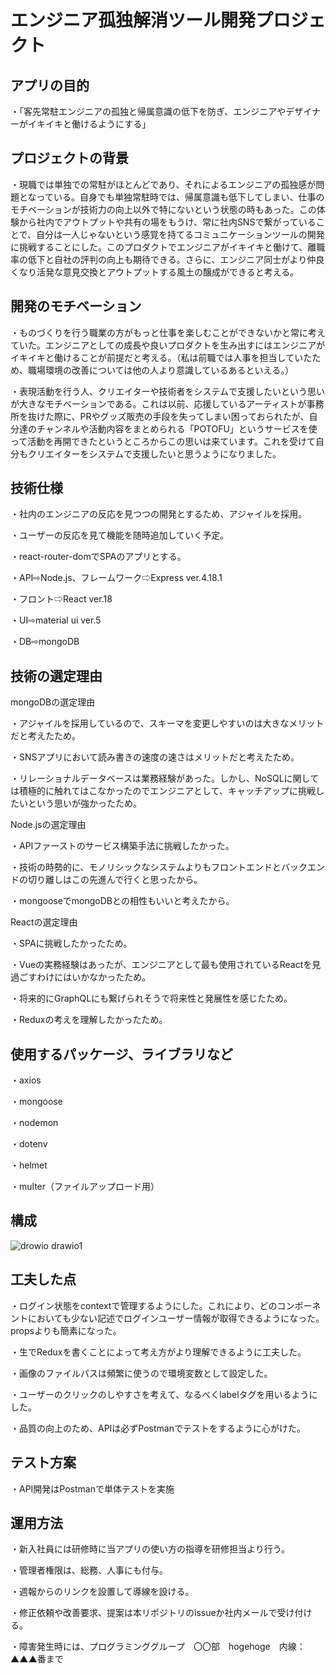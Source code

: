 # エンジニア孤独解消ツール開発プロジェクト


## アプリの目的

・「客先常駐エンジニアの孤独と帰属意識の低下を防ぎ、エンジニアやデザイナーがイキイキと働けるようにする」

## プロジェクトの背景

・現職では単独での常駐がほとんどであり、それによるエンジニアの孤独感が問題となっている。自身でも単独常駐時では、帰属意識も低下してしまい、仕事のモチベーションが技術力の向上以外で特にないという状態の時もあった。この体験から社内でアウトプットや共有の場をもうけ、常に社内SNSで繋がっていることで、自分は一人じゃないという感覚を持てるコミュニケーションツールの開発に挑戦することにした。このプロダクトでエンジニアがイキイキと働けて、離職率の低下と自社の評判の向上も期待できる。さらに、エンジニア同士がより仲良くなり活発な意見交換とアウトプットする風土の醸成ができると考える。

## 開発のモチベーション
・ものづくりを行う職業の方がもっと仕事を楽しむことができないかと常に考えていた。エンジニアとしての成長や良いプロダクトを生み出すにはエンジニアがイキイキと働けることが前提だと考える。（私は前職では人事を担当していたため、職場環境の改善については他の人より意識しているあるといえる。）

・表現活動を行う人、クリエイターや技術者をシステムで支援したいという思いが大きなモチベーションである。これは以前、応援しているアーティストが事務所を抜けた際に、PRやグッズ販売の手段を失ってしまい困っておられたが、自分達のチャンネルや活動内容をまとめられる「POTOFU」というサービスを使って活動を再開できたというところからこの思いは来ています。これを受けて自分もクリエイターをシステムで支援したいと思うようになりました。


## 技術仕様

・社内のエンジニアの反応を見つつの開発とするため、アジャイルを採用。

・ユーザーの反応を見て機能を随時追加していく予定。

・react-router-domでSPAのアプリとする。

・API⇨Node.js、フレームワーク⇨Express ver.4.18.1

・フロント⇨React ver.18

・UI⇨material ui ver.5

・DB⇨mongoDB


## 技術の選定理由

mongoDBの選定理由

・アジャイルを採用しているので、スキーマを変更しやすいのは大きなメリットだと考えたため。

・SNSアプリにおいて読み書きの速度の速さはメリットだと考えたため。

・リレーショナルデータベースは業務経験があった。しかし、NoSQLに関しては積極的に触れてはこなかったのでエンジニアとして、キャッチアップに挑戦したいという思いが強かったため。

Node.jsの選定理由

・APIファーストのサービス構築手法に挑戦したかった。

・技術の時勢的に、モノリシックなシステムよりもフロントエンドとバックエンドの切り離しはこの先進んで行くと思ったから。

・mongooseでmongoDBとの相性もいいと考えたから。

Reactの選定理由

・SPAに挑戦したかったため。

・Vueの実務経験はあったが、エンジニアとして最も使用されているReactを見過ごすわけにはいかなかったため。

・将来的にGraphQLにも繋げられそうで将来性と発展性を感じたため。

・Reduxの考えを理解したかったため。



## 使用するパッケージ、ライブラリなど
・axios

・mongoose

・nodemon

・dotenv

・helmet

・multer（ファイルアップロード用）

## 構成


![drowio drawio1](https://user-images.githubusercontent.com/53164570/186108099-3a290a6f-170f-4ef7-bddd-987b15d2667a.png)



## 工夫した点

・ログイン状態をcontextで管理するようにした。これにより、どのコンポーネントにおいても少ない記述でログインユーザー情報が取得できるようになった。propsよりも簡素になった。

・生でReduxを書くことによって考え方がより理解できるように工夫した。

・画像のファイルパスは頻繁に使うので環境変数として設定した。

・ユーザーのクリックのしやすさを考えて、なるべくlabelタグを用いるようにした。

・品質の向上のため、APIは必ずPostmanでテストをするように心がけた。

## テスト方案
・API開発はPostmanで単体テストを実施

## 運用方法
・新入社員には研修時に当アプリの使い方の指導を研修担当より行う。

・管理者権限は、総務、人事にも付与。

・週報からのリンクを設置して導線を設ける。

・修正依頼や改善要求、提案は本リポジトリのissueか社内メールで受け付ける。

・障害発生時には、プログラミンググループ　〇〇部　hogehoge　内線：▲▲▲番まで



